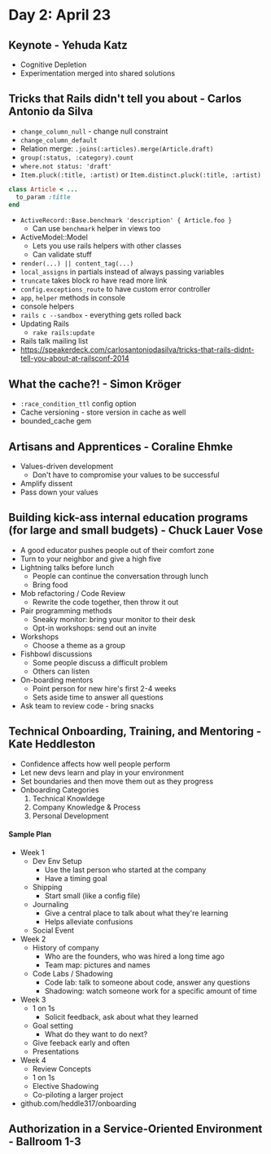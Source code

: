 # Day 2: April 23

## Keynote - Yehuda Katz

* Cognitive Depletion
* Experimentation merged into shared solutions

## Tricks that Rails didn't tell you about - Carlos Antonio da Silva

* `change_column_null` - change null constraint
* `change_column_default`
* Relation merge: `.joins(:articles).merge(Article.draft)`
* `group(:status, :category).count`
* `where.not status: 'draft'`
* `Item.pluck(:title, :artist)` or `Item.distinct.pluck(:title, :artist)`

```ruby
class Article < ...
  to_param :title
end
```

* `ActiveRecord::Base.benchmark 'description' { Article.foo }`
  * Can use `benchmark` helper in views too
* ActiveModel::Model
  * Lets you use rails helpers with other classes
  * Can validate stuff
* `render(...) || content_tag(...)`
* `local_assigns` in partials instead of always passing variables
* `truncate` takes block ro have read more link
* `config.exceptions_route` to have custom error controller
* `app`, `helper` methods in console
* console helpers
* `rails c --sandbox` - everything gets rolled back
* Updating Rails
  * `rake rails:update`
* Rails talk mailing list
* https://speakerdeck.com/carlosantoniodasilva/tricks-that-rails-didnt-tell-you-about-at-railsconf-2014

## What the cache?! - Simon Kröger

* `:race_condition_ttl` config option
* Cache versioning - store version in cache as well
* bounded_cache gem

## Artisans and Apprentices - Coraline Ehmke

* Values-driven development
  * Don't have to compromise your values to be successful
* Amplify dissent
* Pass down your values

## Building kick-ass internal education programs (for large and small budgets) - Chuck Lauer Vose

* A good educator pushes people out of their comfort zone
* Turn to your neighbor and give a high five
* Lightning talks before lunch
  * People can continue the conversation through lunch
  * Bring food
* Mob refactoring / Code Review
  * Rewrite the code together, then throw it out
* Pair programming methods
  * Sneaky monitor: bring your monitor to their desk
  * Opt-in workshops: send out an invite
* Workshops
  * Choose a theme as a group
* Fishbowl discussions
  * Some people discuss a difficult problem
  * Others can listen
* On-boarding mentors
  * Point person for new hire's first 2-4 weeks
  * Sets aside time to answer all questions
* Ask team to review code - bring snacks

## Technical Onboarding, Training, and Mentoring - Kate Heddleston

* Confidence affects how well people perform
* Let new devs learn and play in your environment
* Set boundaries and then move them out as they progress
* Onboarding Categories
  1. Technical Knowldege
  2. Company Knowledge & Process
  3. Personal Development

#### Sample Plan

* Week 1
  * Dev Env Setup
    * Use the last person who started at the company
    * Have a timing goal
  * Shipping
    * Start small (like a config file)
  * Journaling
    * Give a central place to talk about what they're learning
    * Helps alleviate confusions
  * Social Event
* Week 2
  * History of company
    * Who are the founders, who was hired a long time ago
    * Team map: pictures and names
  * Code Labs / Shadowing
    * Code lab: talk to someone about code, answer any questions
    * Shadowing: watch someone work for a specific amount of time
* Week 3
  * 1 on 1s
    * Solicit feedback, ask about what they learned
  * Goal setting
    * What do they want to do next?
  * Give feeback early and often
  * Presentations
* Week 4
  * Review Concepts
  * 1 on 1s
  * Elective Shadowing
  * Co-piloting a larger project
* github.com/heddle317/onboarding

## Authorization in a Service-Oriented Environment - Ballroom 1-3
